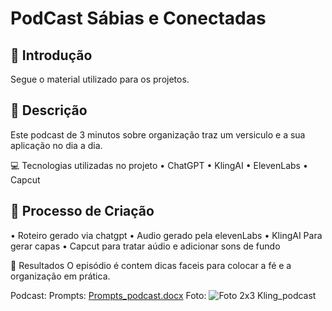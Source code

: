 # PodCast Sábias e Conectadas

## 🚀 Introdução

Segue o material utilizado para os projetos.

## 📒 Descrição
Este podcast de 3 minutos sobre organização traz um versiculo e a sua aplicação no dia a dia.

💻 Tecnologias utilizadas no projeto
•	ChatGPT
•	KlingAI
•	ElevenLabs
•	Capcut

## 🧐 Processo de Criação
•	Roteiro gerado via chatgpt
•	Audio gerado pela elevenLabs
•	KlingAI Para gerar capas
•	Capcut para tratar aúdio e adicionar sons de fundo

🚀 Resultados
O episódio é contem dicas faceis para colocar a fé e a organização em prática.

Podcast: 
Prompts: [Prompts_podcast.docx](https://github.com/user-attachments/files/18450932/Prompts_podcast.docx)
Foto: ![Foto 2x3 Kling_podcast](https://github.com/user-attachments/assets/009e9542-dfe6-4f42-bd9e-12ad34d56a43)
